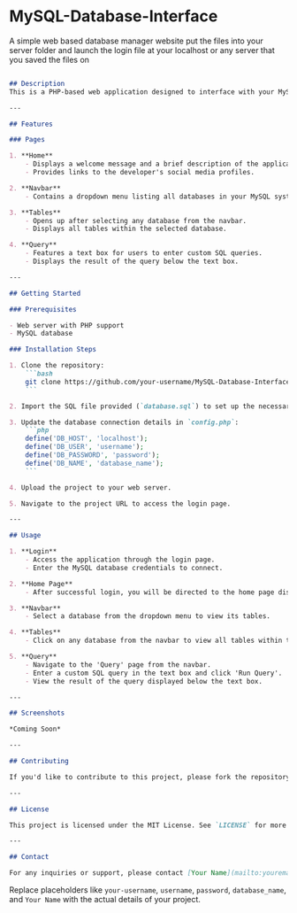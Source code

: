 # MySQL-Database-Interface

A simple web based database manager website 
put the files into your server folder and launch the login file at your localhost or any server that you saved the files on
```markdown

## Description
This is a PHP-based web application designed to interface with your MySQL database system. It provides a simple and intuitive interface to view all databases and tables within your system. Additionally, it offers a 'Query' page where users can run custom SQL queries.

---

## Features

### Pages

1. **Home**
    - Displays a welcome message and a brief description of the application.
    - Provides links to the developer's social media profiles.

2. **Navbar**
    - Contains a dropdown menu listing all databases in your MySQL system.

3. **Tables**
    - Opens up after selecting any database from the navbar.
    - Displays all tables within the selected database.

4. **Query**
    - Features a text box for users to enter custom SQL queries.
    - Displays the result of the query below the text box.

---

## Getting Started

### Prerequisites

- Web server with PHP support
- MySQL database

### Installation Steps

1. Clone the repository:
    ```bash
    git clone https://github.com/your-username/MySQL-Database-Interface.git
    ```

2. Import the SQL file provided (`database.sql`) to set up the necessary tables and data.

3. Update the database connection details in `config.php`:
    ```php
    define('DB_HOST', 'localhost');
    define('DB_USER', 'username');
    define('DB_PASSWORD', 'password');
    define('DB_NAME', 'database_name');
    ```

4. Upload the project to your web server.

5. Navigate to the project URL to access the login page.

---

## Usage

1. **Login**
    - Access the application through the login page.
    - Enter the MySQL database credentials to connect.

2. **Home Page**
    - After successful login, you will be directed to the home page displaying the welcome message and description.

3. **Navbar**
    - Select a database from the dropdown menu to view its tables.

4. **Tables**
    - Click on any database from the navbar to view all tables within that database.

5. **Query**
    - Navigate to the 'Query' page from the navbar.
    - Enter a custom SQL query in the text box and click 'Run Query'.
    - View the result of the query displayed below the text box.

---

## Screenshots

*Coming Soon*

---

## Contributing

If you'd like to contribute to this project, please fork the repository and submit a pull request.

---

## License

This project is licensed under the MIT License. See `LICENSE` for more details.

---

## Contact

For any inquiries or support, please contact [Your Name](mailto:youremail@example.com).

```
Replace placeholders like `your-username`, `username`, `password`, `database_name`, and `Your Name` with the actual details of your project.

